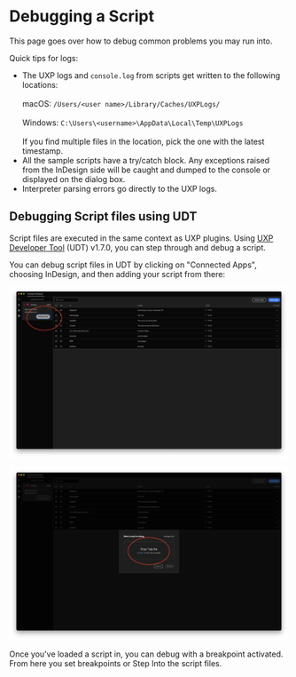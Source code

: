 # Debugging a Script
This page goes over how to debug common problems you may run into.

Quick tips for logs:
* The UXP logs and `console.log` from scripts get written to the following locations: <br></br>
    macOS: `/Users/<user name>/Library/Caches/UXPLogs/` <br></br>
    Windows: `C:\Users\<username>\AppData\Local\Temp\UXPLogs` <br></br>
    If you find multiple files in the location, pick the one with the latest timestamp.
* All the sample scripts have a try/catch block. Any exceptions raised from the InDesign side will be caught and dumped to the console or displayed on the dialog box.
* Interpreter parsing errors go directly to the UXP logs.

## Debugging Script files using UDT

Script files are executed in the same context as UXP plugins. Using [UXP Developer Tool](https://creativecloud.adobe.com/apps/download/uxp-developer-tools) (UDT) v1.7.0, you can step through and debug a script.

You can debug script files in UDT by clicking on "Connected Apps", choosing InDesign, and then adding your script from there:

![step 1 of loading an InDesign script into UDT](step1.png)

![step 2 of loading an InDesign script into UDT](step2.png)

Once you've loaded a script in, you can debug with a breakpoint activated. From here you set breakpoints or Step Into the script files. 